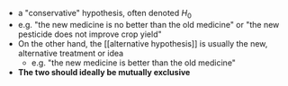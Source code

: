 - a "conservative" hypothesis, often denoted $H_0$
- e.g. "the new medicine is no better than the old medicine" or "the new pesticide does not improve crop yield"
- On the other hand, the [[alternative hypothesis]] is usually the new, alternative treatment or idea
	- e.g. "the new medicine is better than the old medicine"
- **The two should ideally be mutually exclusive**